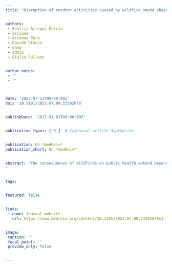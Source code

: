 ```yaml
---
title: "Disruption of outdoor activities caused by wildfire smoke shapes circulation of respiratory pathogens"


authors:
 - Beatriz Arregui García
 - ascione
 - Arianna Pera
 - Davide Stocco
 - wang
 - admin
 - Giulia Pullano


author_notes:
 - ''
 - ''



date: '2023-07-12T00:00:00Z'
doi: '10.1101/2023.07.09.23292078'


publishDate: '2017-01-01T00:00:00Z'


publication_types: ['3']  # 2=journal article 3=preprint


publication: On *medRxiv*
publication_short: On *medRxiv*


abstract: "The consequences of wildfires on public health extend beyond injury. Smoke can traverse vast distances, compromising air quality in unaffected areas and exacerbating chronic respiratory conditions. But smoke may affect the circulation and burden of communicable diseases, too. The disruption in air quality and adherence to safety guidelines can impact the time people spend indoors, and this in turns may increase exposure to airborne pathogens like influenza, SARS-CoV-2, RSV. However, the quantification of such disruptions and their implications for the transmission of respiratory diseases remain unclear. Here we study the effects of smoke generated by severe wildfires in the U.S. states of California, Oregon, Washington in September 2020. We assess the impact on human behavior and the potential consequences for the emergence of respiratory diseases. Our findings reveal a significant shift towards indoor activities in counties within Oregon and Washington during wildfires. However, a discernible change in mobility patterns is not evident in California. This discrepancy may arise from the familiarity of Californian residents with wildfires and air quality index alerts, which have become integrated into their daily routines. Consequently, their mobility patterns may be less affected during such incidents compared to individuals in other regions. We then use a deterministic compartmental model of epidemic spread to quantify the impact of the describe behavioral changes on epidemic circulation. We found that counties with disrupted air exhibited higher cumulated and peak incidence of cases compared to unaffected counties, with the exception of California. Additionally, we found that flu-like epidemics – low reproduction ratio and short generation time – are most affected by the behavioral changes under study. Our findings may help improve public health response in a context of larger, more frequent wildfires triggered by climate change.
"


tags:


featured: false


links:
 - name: Journal website
   url: https://www.medrxiv.org/content/10.1101/2023.07.09.23292078v1


image:
 caption: ''
 focal_point: ''
 preview_only: false


---
```


